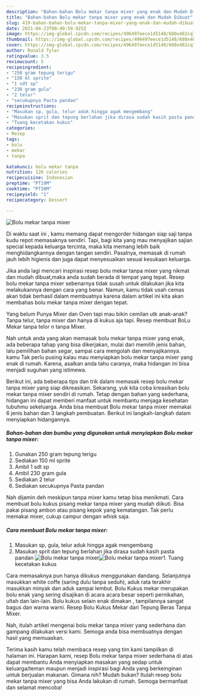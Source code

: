 ```yaml
---
description: "Bahan-bahan Bolu mekar tanpa mixer yang enak dan Mudah Dibuat"
title: "Bahan-bahan Bolu mekar tanpa mixer yang enak dan Mudah Dibuat"
slug: 419-bahan-bahan-bolu-mekar-tanpa-mixer-yang-enak-dan-mudah-dibuat
date: 2021-04-23T00:40:59.925Z
image: https://img-global.cpcdn.com/recipes/496497eece1d5148/680x482cq70/bolu-mekar-tanpa-mixer-foto-resep-utama.jpg
thumbnail: https://img-global.cpcdn.com/recipes/496497eece1d5148/680x482cq70/bolu-mekar-tanpa-mixer-foto-resep-utama.jpg
cover: https://img-global.cpcdn.com/recipes/496497eece1d5148/680x482cq70/bolu-mekar-tanpa-mixer-foto-resep-utama.jpg
author: Ronald Tyler
ratingvalue: 3.5
reviewcount: 5
recipeingredient:
- "250 gram tepung terigu"
- "150 ml sprite"
- "1 sdt sp"
- "230 gram gula"
- "2 telur"
- "secukupnya Pasta pandan"
recipeinstructions:
- "Masukan sp, gula, telur aduk hingga agak mengembang"
- "Masukan sprit dan tepung berlahan jika dirasa sudah kasih pasta pandan"
- "Tuang kecetakan kukus"
categories:
- Resep
tags:
- bolu
- mekar
- tanpa

katakunci: bolu mekar tanpa 
nutrition: 126 calories
recipecuisine: Indonesian
preptime: "PT19M"
cooktime: "PT38M"
recipeyield: "1"
recipecategory: Dessert

---
```



![Bolu mekar tanpa mixer](https://img-global.cpcdn.com/recipes/496497eece1d5148/680x482cq70/bolu-mekar-tanpa-mixer-foto-resep-utama.jpg)

Di waktu  saat ini , kamu memang dapat mengorder hidangan siap saji tanpa kudu repot memasaknya sendiri. Tapi, bagi kita yang mau menyajikan sajian special kepada keluarga tercinta, maka kita memang lebih baik menghidangkannya dengan tangan sendiri. Pasalnya, memasak di rumah jauh lebih higienis dan juga dapat menyesuaikan sesuai kesukaan keluarga.

Jika anda lagi mencari inspirasi resep bolu mekar tanpa mixer yang nikmat dan mudah dibuat,maka anda sudah berada di tempat yang tepat. Resep bolu mekar tanpa mixer  sebenarnya tidak susah untuk dilakukan jika kita melakukannya dengan cara yang benar. Namun, kamu tidak usah cemas akan tidak berhasil dalam membuatnya 
karena dalam artikel ini kita akan membahas bolu mekar tanpa mixer dengan tepat.  

Yang belum Punya Mixer dan Oven tapi mau bikin cemilan utk anak-anak? Tanpa telur, tanpa mixer dan hanya di kukus aja tapi. Resep membuat BoLu Mekar tanpa telor n tanpa Mixer.

Nah untuk anda yang akan memasak bolu mekar tanpa mixer yang enak, ada beberapa tahap yang bisa dikerjakan, mulai dari memilih jenis bahan, lalu pemilihan bahan segar, sampai cara mengolah dan menyajikannya. kamu Tak perlu pusing kalau mau menyiapkan bolu mekar tanpa mixer yang enak di rumah. Karena, asalkan anda  tahu caranya, maka hidangan ini bisa menjadi suguhan yang istimewa.

Berikut ini, ada beberapa tips dan trik dalam memasak resep bolu mekar tanpa mixer yang siap dikreasikan. Sekarang, yuk kita coba kreasikan bolu mekar tanpa mixer sendiri di rumah. Tetap dengan bahan yang sederhana, hidangan ini dapat memberi manfaat untuk membantu menjaga kesehatan tubuhmu sekeluarga. Anda bisa membuat Bolu mekar tanpa mixer memakai 6 jenis bahan dan 3 langkah pembuatan. Berikut ini langkah-langkah dalam menyiapkan hidangannya.

<!--inarticleads1-->

##### Bahan-bahan dan bumbu yang digunakan untuk menyiapkan Bolu mekar tanpa mixer:

1. Gunakan 250 gram tepung terigu
1. Sediakan 150 ml sprite
1. Ambil 1 sdt sp
1. Ambil 230 gram gula
1. Sediakan 2 telur
1. Sediakan secukupnya Pasta pandan


Nah dijamin deh meskipun tanpa mixer kamu tetap bisa menikmati. Cara membuat bolu kukus pisang mekar tanpa mixer yang mudah diikuti. Bisa pakai pisang ambon atau pisang kepok yang kematangan. Tak perlu memakai mixer, cukup campur dengan whisk saja. 

<!--inarticleads2-->

##### Cara membuat Bolu mekar tanpa mixer:

1. Masukan sp, gula, telur aduk hingga agak mengembang
1. Masukan sprit dan tepung berlahan jika dirasa sudah kasih pasta pandan
<img src="https://img-global.cpcdn.com/steps/3ef9f064ee6a9cf0/160x128cq70/bolu-mekar-tanpa-mixer-langkah-memasak-2-foto.jpg" alt="Bolu mekar tanpa mixer"><img src="https://img-global.cpcdn.com/steps/3c3fcc184c25687e/160x128cq70/bolu-mekar-tanpa-mixer-langkah-memasak-2-foto.jpg" alt="Bolu mekar tanpa mixer">1. Tuang kecetakan kukus


Cara memasaknya pun hanya dikukus menggunakan dandang. Selanjutnya masukkan white coffe (saring dulu tanpa seduh), aduk rata terakhir masukkan minyak dan aduk sampai lembut. Bolu Kukus mekar merupakan bolu enak yang sering disajikan di acara acara besar seperti pernikahan, ultah dan lain-lain. Bolu kukus selain enak dimakan , tampilannya sangat bagus dan warna warni. Resep Bolu Kukus Mekar dari Tepung Beras Tanpa Mixer. 

Nah, itulah artikel mengenai  bolu mekar tanpa mixer  yang sederhana dan gampang dilakukan versi kami. Semoga anda bisa membuatnya dengan hasil yang memuaskan. 

Terima kasih kamu telah membaca resep yang tim kami tampilkan di halaman ini. Harapan kami, resep  Bolu mekar tanpa mixer sederhana di atas dapat membantu Anda menyiapkan masakan yang sedap untuk keluarga/teman maupun menjadi inspirasi bagi Anda yang berkeinginan untuk berjualan makanan. Gimana nih? Mudah bukan? Itulah resep bolu mekar tanpa mixer yang bisa Anda lakukan di rumah. Semoga bermanfaat dan selamat mencoba!

